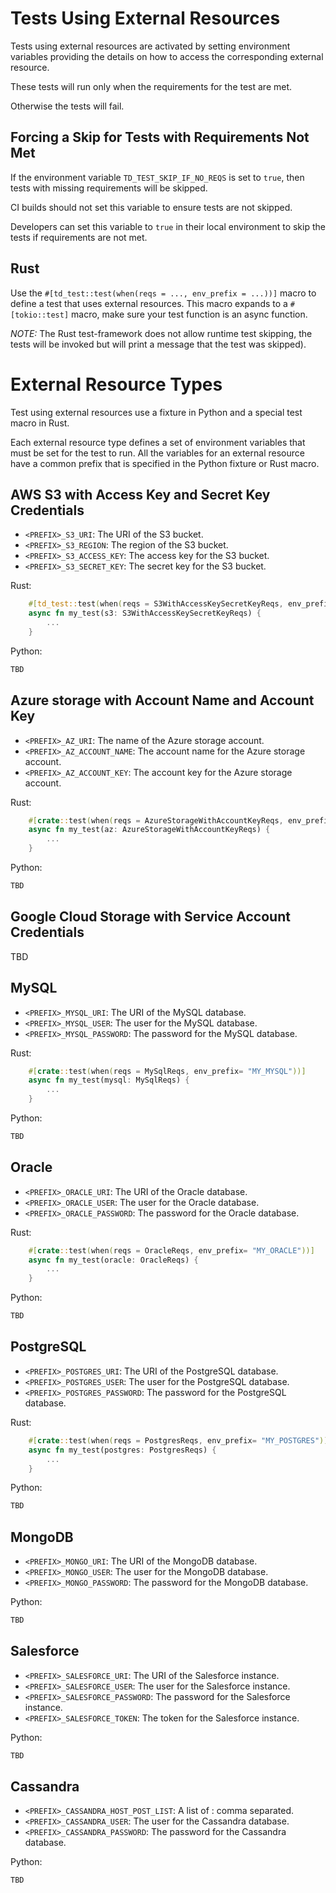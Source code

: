 <!--
Copyright 2025 Tabs Data Inc.
-->

# Tests Using External Resources

Tests using external resources are activated by setting environment variables 
providing the details on how to access the corresponding external resource.

These tests will run only when the requirements for the test are met. 

Otherwise the tests will fail.

## Forcing a Skip for Tests with Requirements Not Met

If the environment variable `TD_TEST_SKIP_IF_NO_REQS` is set to `true`, then tests with missing requirements 
will be skipped.

CI builds should not set this variable to ensure tests are not skipped.

Developers can set this variable to `true` in their local environment to skip the tests if requirements are not met.

## Rust

Use the `#[td_test::test(when(reqs = ..., env_prefix = ...))]` macro to define a test that uses 
external resources. This macro expands to a `#[tokio::test]` macro, make sure your test function 
is an async function.

*NOTE:* The Rust test-framework does not allow runtime test skipping, the tests
will be invoked but will print a message that the test was skipped).

# External Resource Types

Test using external resources use a fixture in Python and a special test macro in Rust.

Each external resource type defines a set of environment variables that must be set for the test
to run. All the variables for an external resource have a common prefix that is specified in the 
Python fixture or Rust macro.

## AWS S3 with Access Key and Secret Key Credentials

* `<PREFIX>_S3_URI`: The URI of the S3 bucket.
* `<PREFIX>_S3_REGION`: The region of the S3 bucket.
* `<PREFIX>_S3_ACCESS_KEY`: The access key for the S3 bucket.
* `<PREFIX>_S3_SECRET_KEY`: The secret key for the S3 bucket.

Rust:
```rust
    #[td_test::test(when(reqs = S3WithAccessKeySecretKeyReqs, env_prefix= "MY_S3"))]
    async fn my_test(s3: S3WithAccessKeySecretKeyReqs) {
        ...
    }
```

Python:
```python
TBD
```

## Azure storage with Account Name and Account Key

* `<PREFIX>_AZ_URI`: The name of the Azure storage account.
* `<PREFIX>_AZ_ACCOUNT_NAME`: The account name for the Azure storage account.
* `<PREFIX>_AZ_ACCOUNT_KEY`: The account key for the Azure storage account.

Rust:
```rust
    #[crate::test(when(reqs = AzureStorageWithAccountKeyReqs, env_prefix= "MY_AZ"))]
    async fn my_test(az: AzureStorageWithAccountKeyReqs) {
        ...
    }
```

Python:
```python
TBD
```

## Google Cloud Storage with Service Account Credentials

TBD

## MySQL

* `<PREFIX>_MYSQL_URI`: The URI of the MySQL database.
* `<PREFIX>_MYSQL_USER`: The user for the MySQL database.
* `<PREFIX>_MYSQL_PASSWORD`: The password for the MySQL database.

Rust:
```rust
    #[crate::test(when(reqs = MySqlReqs, env_prefix= "MY_MYSQL"))]
    async fn my_test(mysql: MySqlReqs) {
        ...
    }
```

Python:
```python
TBD
```

## Oracle

* `<PREFIX>_ORACLE_URI`: The URI of the Oracle database.
* `<PREFIX>_ORACLE_USER`: The user for the Oracle database.
* `<PREFIX>_ORACLE_PASSWORD`: The password for the Oracle database.

Rust:
```rust
    #[crate::test(when(reqs = OracleReqs, env_prefix= "MY_ORACLE"))]
    async fn my_test(oracle: OracleReqs) {
        ...
    }
```

Python:
```python
TBD
```

## PostgreSQL

* `<PREFIX>_POSTGRES_URI`: The URI of the PostgreSQL database.
* `<PREFIX>_POSTGRES_USER`: The user for the PostgreSQL database.
* `<PREFIX>_POSTGRES_PASSWORD`: The password for the PostgreSQL database.

Rust:
```rust
    #[crate::test(when(reqs = PostgresReqs, env_prefix= "MY_POSTGRES"))]
    async fn my_test(postgres: PostgresReqs) {
        ...
    }
```

Python:
```python
TBD
```

## MongoDB

* `<PREFIX>_MONGO_URI`: The URI of the MongoDB database.
* `<PREFIX>_MONGO_USER`: The user for the MongoDB database.
* `<PREFIX>_MONGO_PASSWORD`: The password for the MongoDB database.

Python:
```python
TBD
```

## Salesforce

* `<PREFIX>_SALESFORCE_URI`: The URI of the Salesforce instance.
* `<PREFIX>_SALESFORCE_USER`: The user for the Salesforce instance.
* `<PREFIX>_SALESFORCE_PASSWORD`: The password for the Salesforce instance.
* `<PREFIX>_SALESFORCE_TOKEN`: The token for the Salesforce instance.

Python:
```python
TBD
```

## Cassandra

* `<PREFIX>_CASSANDRA_HOST_POST_LIST`: A list of <HOST>:<PORTS> comma separated.
* `<PREFIX>_CASSANDRA_USER`: The user for the Cassandra database.
* `<PREFIX>_CASSANDRA_PASSWORD`: The password for the Cassandra database.

Python:
```python
TBD
```
